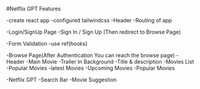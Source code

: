 



#Netflix GPT Features

-create react app
-configured tailwindcss
-Header
-Routing of app

-Login/SignUp Page
 -Sign In / Sign Up (Then redirect to Browse Page)

-Form Validation
 -use ref(hooks)



-Browse Page(After Authentication You can reach the browse page)
  -Header
  -Main Movie
   -Trailer In Background
   -Title & description
  -Movies List
    -Popular Movies 
    -latest Movies 
    -Upcoming Movies 
    -Popular Movies 

-Netflix GPT
   -Search Bar
   -Movie Suggestion
